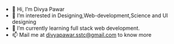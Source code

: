 - 👋 Hi, I’m Divya Pawar
- 👀 I’m interested in Designing,Web-development,Science and UI designing
- 🌱 I’m currently learning full stack web development. 
- 📫 Mail me at divyapawar.sstc@gmail.com to know more



